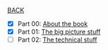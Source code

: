 [BACK](../README.md)
- [x] Part 00: [About the book](./Part_00/README.md)
- [x] Part 01: [The big picture stuff](./part_01/README.md) 
- [ ] Part 02: [The technical stuff](./part_02/README.md) 